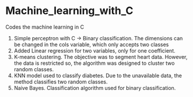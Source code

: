 # Machine_learning_with_C
Codes the machine learning in C

1. Simple perceptron with C -> Binary classification. The dimensions can be changed in the cols variable, which only accepts two classes 
2. Added Linear regression for two variables, only for one coefficient.
3. K-means clustering. The objective was to segment heart data. However, the data is restricted so, the algorithm was designed to cluster two random classes.
4. KNN model used to classify diabetes. Due to the unavailable data, the method classifies two random classes.
5. Naive Bayes. Classification algorithm used for binary classification.
